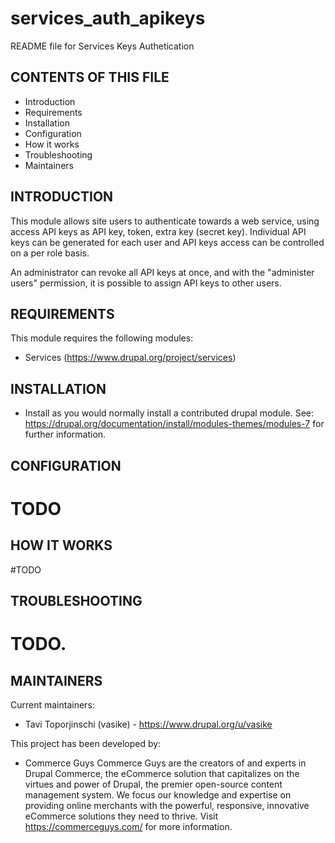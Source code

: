 # services_auth_apikeys
README file for Services Keys Authetication

CONTENTS OF THIS FILE
---------------------
* Introduction
* Requirements
* Installation
* Configuration
* How it works
* Troubleshooting
* Maintainers

INTRODUCTION
------------
This module allows site users to authenticate towards a web service, using
access API keys as API key, token, extra key (secret key).
Individual API keys can be generated for each user and API keys access can be
controlled on a per role basis.

An administrator can revoke all API keys at once, and with the "administer users"
permission, it is possible to assign API keys to other users.

REQUIREMENTS
------------
This module requires the following modules:
* Services (https://www.drupal.org/project/services)


INSTALLATION
------------
* Install as you would normally install a contributed drupal module.
  See:    https://drupal.org/documentation/install/modules-themes/modules-7
  for further information.


CONFIGURATION
-------------

# TODO

HOW IT WORKS
------------

#TODO


TROUBLESHOOTING
---------------
# TODO.


MAINTAINERS
-----------
Current maintainers:
* Tavi Toporjinschi (vasike) - https://www.drupal.org/u/vasike

This project has been developed by:
* Commerce Guys
  Commerce Guys are the creators of and experts in Drupal Commerce,
  the eCommerce solution that capitalizes on the virtues and power of Drupal,
  the premier open-source content management system.
  We focus our knowledge and expertise on providing online merchants with
  the powerful, responsive, innovative eCommerce solutions they need to thrive.
  Visit https://commerceguys.com/ for more information.
